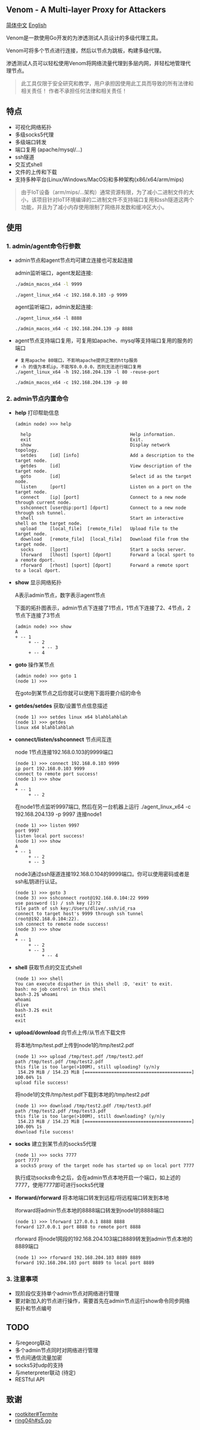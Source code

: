 ## Venom - A Multi-layer Proxy for Attackers

<p>
<a href="README.md">简体中文</a>
<a href="README-en.md">English</a>
</p>

Venom是一款使用Go开发的为渗透测试人员设计的多级代理工具。

Venom可将多个节点进行连接，然后以节点为跳板，构建多级代理。

渗透测试人员可以轻松使用Venom将网络流量代理到多层内网，并轻松地管理代理节点。


> 此工具仅限于安全研究和教学，用户承担因使用此工具而导致的所有法律和相关责任！ 作者不承担任何法律和相关责任！


## 特点

- 可视化网络拓扑
- 多级socks5代理
- 多级端口转发
- 端口复用 (apache/mysql/...)
- ssh隧道
- 交互式shell
- 文件的上传和下载
- 支持多种平台(Linux/Windows/MacOS)和多种架构(x86/x64/arm/mips)

> 由于IoT设备（arm/mips/...架构）通常资源有限，为了减小二进制文件的大小，该项目针对IoT环境编译的二进制文件不支持端口复用和ssh隧道这两个功能，并且为了减小内存使用限制了网络并发数和缓冲区大小。

## 使用

### 1. admin/agent命令行参数

- admin节点和agent节点均可建立连接也可发起连接

  admin监听端口，agent发起连接:

  ```bash
  ./admin_macos_x64 -l 9999
  ```

  ```
  ./agent_linux_x64 -c 192.168.0.103 -p 9999
  ```

  agent监听端口，admin发起连接:

  ```
  ./agent_linux_x64 -l 8888
  ```

  ```
  ./admin_macos_x64 -c 192.168.204.139 -p 8888
  ```

- agent节点支持端口复用，可复用如apache、mysql等支持端口复用的服务的端口

  ```
  # 复用apache 80端口，不影响apache提供正常的http服务
  # -h 的值为本机ip，不能写0.0.0.0，否则无法进行端口复用
  ./agent_linux_x64 -h 192.168.204.139 -l 80 -reuse-port
  ```

  ```
  ./admin_macos_x64 -c 192.168.204.139 -p 80
  ```

### 2. admin节点内置命令

- **help** 打印帮助信息

  ```
  (admin node) >>> help
  
    help                                     Help information.
    exit                                     Exit.
    show                                     Display network topology.
    setdes     [id] [info]                   Add a description to the target node.
    getdes     [id]                          View description of the target node.
    goto       [id]                          Select id as the target node.
    listen     [port]                        Listen on a port on the target node.
    connect    [ip] [port]                   Connect to a new node through current node.
    sshconnect [user@ip:port] [dport]        Connect to a new node through ssh tunnel.
    shell                                    Start an interactive shell on the target node.
    upload     [local_file]  [remote_file]   Upload file to the target node.
    download   [remote_file]  [local_file]   Download file from the target node.
    socks      [lport]                       Start a socks server.
    lforward   [lhost] [sport] [dport]       Forward a local sport to a remote dport.
    rforward   [rhost] [sport] [dport]       Forward a remote sport to a local dport.
  
  ```

- **show** 显示网络拓扑

  A表示admin节点，数字表示agent节点

  下面的拓扑图表示，admin节点下连接了1节点，1节点下连接了2、4节点，2节点下连接了3节点

  ```
  (admin node) >>> show
  A
  + -- 1
       + -- 2
            + -- 3
       + -- 4
  ```

- **goto** 操作某节点

  ```
  (admin node) >>> goto 1
  (node 1) >>> 
  ```
  在goto到某节点之后你就可以使用下面将要介绍的命令

- **getdes/setdes** 获取/设置节点信息描述

  ```
  (node 1) >>> setdes linux x64 blahblahblah
  (node 1) >>> getdes
  linux x64 blahblahblah
  ```

- **connect/listen/sshconnect** 节点间互连

  node 1节点连接192.168.0.103的9999端口

  ```
  (node 1) >>> connect 192.168.0.103 9999
  ip port 192.168.0.103 9999
  connect to remote port success!
  (node 1) >>> show
  A
  + -- 1
       + -- 2
  ```
  在node1节点监听9997端口, 然后在另一台机器上运行 ./agent_linux_x64 -c 192.168.204.139 -p 9997 连接node1
  ```
  (node 1) >>> listen 9997
  port 9997
  listen local port success!
  (node 1) >>> show
  A
  + -- 1
       + -- 2
       + -- 3
  
  ```
  node3通过ssh隧道连接192.168.0.104的9999端口。你可以使用密码或者是ssh私钥进行认证。
  ```
  (node 1) >>> goto 3
  (node 3) >>> sshconnect root@192.168.0.104:22 9999
  use password (1) / ssh key (2)?2
  file path of ssh key:/Users/dlive/.ssh/id_rsa
  connect to target host's 9999 through ssh tunnel (root@192.168.0.104:22).
  ssh connect to remote node success!
  (node 3) >>> show
  A
  + -- 1
       + -- 2
       + -- 3
            + -- 4
  ```

- **shell** 获取节点的交互式shell

  ```
  (node 1) >>> shell
  You can execute dispather in this shell :D, 'exit' to exit.
  bash: no job control in this shell
  bash-3.2$ whoami
  whoami
  dlive
  bash-3.2$ exit
  exit
  exit
  ```

- **upload/download** 向节点上传/从节点下载文件

  将本地/tmp/test.pdf上传到node1的/tmp/test2.pdf

  ```
  (node 1) >>> upload /tmp/test.pdf /tmp/test2.pdf
  path /tmp/test.pdf /tmp/test2.pdf
  this file is too large(>100M), still uploading? (y/n)y
   154.29 MiB / 154.23 MiB [========================================] 100.04% 1s
  upload file success!
  ```
  将node1的文件/tmp/test.pdf下载到本地的/tmp/test2.pdf
  ```
  (node 1) >>> download /tmp/test2.pdf /tmp/test3.pdf
  path /tmp/test2.pdf /tmp/test3.pdf
  this file is too large(>100M), still downloading? (y/n)y
   154.23 MiB / 154.23 MiB [========================================] 100.00% 1s
  download file success!
  ```

- **socks** 建立到某节点的socks5代理

  ```
  (node 1) >>> socks 7777
  port 7777
  a socks5 proxy of the target node has started up on local port 7777
  ```

  执行成功socks命令之后，会在admin节点本地开启一个端口，如上述的7777，使用7777即可进行socks5代理

- **lforward/rforward** 将本地端口转发到远程/将远程端口转发到本地

  lforward将admin节点本地的8888端口转发到node1的8888端口

  ```
  (node 1) >>> lforward 127.0.0.1 8888 8888
  forward 127.0.0.1 port 8888 to remote port 8888
  ```

  rforward 将node1网段的192.168.204.103端口8889转发到admin节点本地的8889端口 
  ```
  (node 1) >>> rforward 192.168.204.103 8889 8889
  forward 192.168.204.103 port 8889 to local port 8889
  ```

### 3. 注意事项

- 现阶段仅支持单个admin节点对网络进行管理
- 要对新加入的节点进行操作，需要首先在admin节点运行show命令同步网络拓扑和节点编号

## TODO

- 与regeorg联动
- 多个admin节点同时对网络进行管理
- 节点间通信流量加密
- socks5对udp的支持
- 与meterpreter联动 (待定)
- RESTful API

## 致谢

- [rootkiter#Termite](https://github.com/rootkiter/Termite)
- [ring04h#s5.go](https://github.com/ring04h/s5.go)

